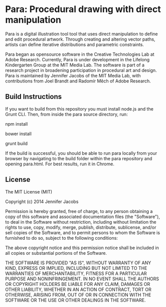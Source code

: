 Para: Procedural drawing with direct manipulation
=====

Para is a digital illustration tool tool that uses direct manipulation to define and edit procedural artwork. Through creating and altering vector paths, artists can define iterative distributions and parametric constraints. 

Para began as opensource software in the Creative Technologies Lab at Adobe Research. Currently, Para is under development in the Lifelong Kindergarten Group at the MIT Media Lab. The software is part of a research project in broadening participation in procedural art and design. Para is maintained by Jennifer Jacobs of the MIT Media Lab, with contributions from Joel Brandt and Radomír Měch of Adobe Research.


Build Instructions
-------------------

If you want to build from this repository you must install node.js and the Grunt CLI. Then, from inside the para source directory, run:

npm install 

bower install

grunt build

If the build is successful, you should be able to run para locally from your browser by navigating to the build folder within the para repository and opening para.html. For best results, run it in Chrome.

License
-------

The MIT License (MIT)

Copyright (c) 2014 Jennifer Jacobs

Permission is hereby granted, free of charge, to any person obtaining a copy of this software and associated documentation files (the "Software"), to deal in the Software without restriction, including without limitation the rights to use, copy, modify, merge, publish, distribute, sublicense, and/or sell copies of the Software, and to permit persons to whom the Software is furnished to do so, subject to the following conditions:

The above copyright notice and this permission notice shall be included in all copies or substantial portions of the Software.

THE SOFTWARE IS PROVIDED "AS IS", WITHOUT WARRANTY OF ANY KIND, EXPRESS OR IMPLIED, INCLUDING BUT NOT LIMITED TO THE WARRANTIES OF MERCHANTABILITY, FITNESS FOR A PARTICULAR PURPOSE AND NONINFRINGEMENT. IN NO EVENT SHALL THE AUTHORS OR COPYRIGHT HOLDERS BE LIABLE FOR ANY CLAIM, DAMAGES OR OTHER LIABILITY, WHETHER IN AN ACTION OF CONTRACT, TORT OR OTHERWISE, ARISING FROM, OUT OF OR IN CONNECTION WITH THE SOFTWARE OR THE USE OR OTHER DEALINGS IN THE SOFTWARE.

